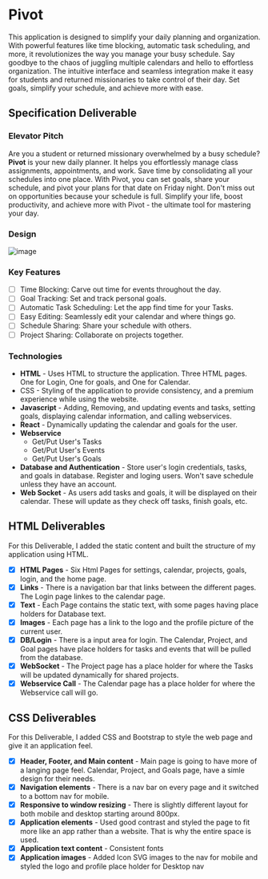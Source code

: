 # Pivot

This application is designed to simplify your daily planning and organization. With powerful features like time blocking, automatic task scheduling, and more, it revolutionizes the way you manage your busy schedule. Say goodbye to the chaos of juggling multiple calendars and hello to effortless organization. The intuitive interface and seamless integration make it easy for students and returned missionaries to take control of their day. Set goals, simplify your schedule, and achieve more with ease.

## Specification Deliverable

### Elevator Pitch

Are you a student or returned missionary overwhelmed by a busy schedule? **Pivot** is your new daily planner. It helps you effortlessly manage class assignments, appointments, and work. Save time by consolidating all your schedules into one place. With Pivot, you can set goals, share your schedule, and pivot your plans for that date on Friday night. Don't miss out on opportunities because your schedule is full. Simplify your life, boost productivity, and achieve more with Pivot - the ultimate tool for mastering your day.

### Design

![image](https://github.com/user-attachments/assets/ca52c1fd-3d8e-4317-86c8-3943c8357ba3)

### Key Features

- [ ] Time Blocking: Carve out time for events throughout the day.
- [ ] Goal Tracking: Set and track personal goals.
- [ ] Automatic Task Scheduling: Let the app find time for your Tasks.
- [ ] Easy Editing: Seamlessly edit your calendar and where things go.
- [ ] Schedule Sharing: Share your schedule with others.
- [ ] Project Sharing: Collaborate on projects together.
<!--

### Future Features

- [ ] Offline Mode
- [ ] Appointment Scheduling
- [ ] Contact Importing (Addresses and Contact)
- [ ] Map View
- [ ] Task Orgnaization
- [ ] Custom Event Types
- [ ] Team Calendars
- [ ] Team Task Scheduling
- [ ] Task Ticket Tracking
- [ ] Task Breaking up (Split larger tasks into smaller parts)
- [ ] Organizations
- [ ] Task Ticket Flow
- [ ] Reporting and Reviewing
- [ ] Task Reminders
- [ ] Task Time Optimizer (Tracks the time you take on tasks to provide real data on how long a tasks takes)
- [ ] Plugin Support
- [ ] Syncing with other Calendar Apps
- [ ] Event Invitations
- [ ] Task Dash Board (Review of their tasks, time, etc.)
- [ ] Class Features (Homework, Exams, etc.)
      -->

### Technologies

- **HTML** - Uses HTML to structure the application. Three HTML pages. One for Login, One for goals, and One for Calendar.
- CSS - Styling of the application to provide consistency, and a premium experience while using the website.
- **Javascript** - Adding, Removing, and updating events and tasks, setting goals, displaying calendar information, and calling webservices.
- **React** - Dynamically updating the calendar and goals for the user.
- **Webservice**
  - Get/Put User's Tasks
  - Get/Put User's Events
  - Get/Put User's Goals
- **Database and Authentication** - Store user's login credentials, tasks, and goals in database. Register and loging users. Won't save schedule unless they have an account.
- **Web Socket** - As users add tasks and goals, it will be displayed on their calendar. These will update as they check off tasks, finish goals, etc.

## HTML Deliverables

For this Deliverable, I added the static content and built the structure of my application using HTML.

- [x] **HTML Pages** - Six Html Pages for settings, calendar, projects, goals, login, and the home page.
- [x] **Links** - There is a navigation bar that links between the different pages. The Login page linkes to the calendar page.
- [x] **Text** - Each Page contains the static text, with some pages having place holders for Database text.
- [x] **Images** - Each page has a link to the logo and the profile picture of the current user.
- [x] **DB/Login** - There is a input area for login. The Calendar, Project, and Goal pages have place holders for tasks and events that will be pulled from the database.
- [x] **WebSocket** - The Project page has a place holder for where the Tasks will be updated dynamically for shared projects.
- [x] **Webservice Call** - The Calendar page has a place holder for where the Webservice call will go.

## CSS Deliverables

For this Deliverable, I added CSS and Bootstrap to style the web page and give it an application feel.

- [x] **Header, Footer, and Main content** - Main page is going to have more of a langing page feel. Calendar, Project, and Goals page, have a simle design for their needs.
- [x] **Navigation elements** - There is a nav bar on every page and it switched to a bottom nav for mobile.
- [x] **Responsive to window resizing** - There is slightly different layout for both mobile and desktop starting around 800px.
- [x] **Application elements** - Used good contrast and styled the page to fit more like an app rather than a website. That is why the entire space is used.
- [x] **Application text content** - Consistent fonts
- [x] **Application images** - Added Icon SVG images to the nav for mobile and styled the logo and profile place holder for Desktop nav
